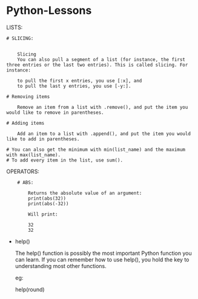 # Python-Lessons


LISTS:

    # SLICING:


        Slicing
        You can also pull a segment of a list (for instance, the first three entries or the last two entries). This is called slicing. For instance:

        to pull the first x entries, you use [:x], and
        to pull the last y entries, you use [-y:].

    # Removing items
        
        Remove an item from a list with .remove(), and put the item you would like to remove in parentheses.

    # Adding items

        Add an item to a list with .append(), and put the item you would like to add in parentheses.

    # You can also get the minimum with min(list_name) and the maximum with max(list_name).
    # To add every item in the list, use sum().



OPERATORS:


        # ABS:

            Returns the absolute value of an argument:
            print(abs(32))
            print(abs(-32))

            Will print:

            32
            32

        
* help()

    The help() function is possibly the most important Python function you can learn. If you can remember how to use help(), you hold the key to understanding most other functions.

    eg:

    help(round)

